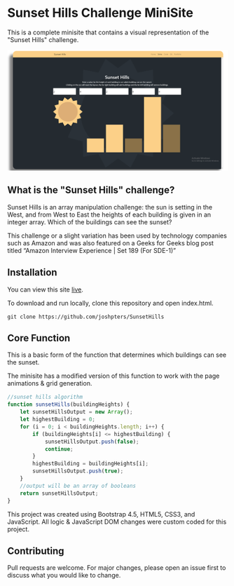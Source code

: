 # Sunset Hills Challenge MiniSite

This is a complete minisite that contains a visual representation of the "Sunset Hills" challenge.

![Screenshot](/Images/sunset-hills-screenshot.png)

## What is the "Sunset Hills" challenge?

Sunset Hills is an array manipulation challenge: the sun is setting in the West, and from West to East the heights of each
building is given in an integer array. Which of the buildings can see the sunset?

This challenge or a slight variation has been used by technology companies such as Amazon and was also
featured on a Geeks for Geeks blog post titled “Amazon Interview Experience | Set 189 (For SDE-1)”

## Installation

You can view this site [live](https://sunset-hills-challenge.netlify.app/).

To download and run locally, clone this repository and open index.html.

``` sourceCode
git clone https://github.com/joshpters/SunsetHills
```

## Core Function

This is a basic form of the function that determines which buildings can see the sunset.

The minisite has a modified version of this function to work with the page animations & grid generation.

```javascript
//sunset hills algorithm
function sunsetHills(buildingHeights) {
    let sunsetHillsOutput = new Array();
    let highestBuilding = 0;
    for (i = 0; i < buildingHeights.length; i++) {
        if (buildingHeights[i] <= highestBuilding) {
            sunsetHillsOutput.push(false);
            continue;
        }
        highestBuilding = buildingHeights[i];
        sunsetHillsOutput.push(true);
    }
    //output will be an array of booleans
    return sunsetHillsOutput;
}
```

This project was created using Bootstrap 4.5, HTML5, CSS3, and JavaScript.
All logic & JavaScript DOM changes were custom coded for this project.

## Contributing
Pull requests are welcome. For major changes, please open an issue first to discuss what you would like to change.
